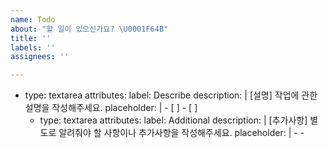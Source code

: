 ```yaml
---
name: Todo
about: "할 일이 있으신가요? \U0001F64B"
title: ''
labels: ''
assignees: ''

---
```


- type: textarea
    attributes:
      label: Describe
      description: |
        [설명] 작업에 관한 설명을 작성해주세요.
      placeholder: |
        - [ ] <!-- 작업 내용 작성 -->
        - [ ] <!-- 작업 내용 작성 -->
  - type: textarea
    attributes:
      label: Additional
      description: |
        [추가사항] 별도로 알려줘야 할 사항이나 추가사항을 작성해주세요.
      placeholder: |
        - <!-- 추가사항 작성 -->
        - <!-- 추가사항 작성 -->
